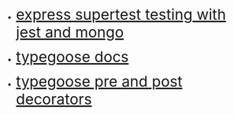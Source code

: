 *  <a style="font-size: 30px" target="_blank" href="https://rahmanfadhil.com/test-express-with-supertest/" rel="noopener noreferrer">express supertest testing with jest and mongo</a>

* <a style="font-size: 30px" target="_blank" href="https://typegoose.github.io/typegoose/docs/guides/quick-start-guide#how-to-use-typegoose" rel="noopener noreferrer">typegoose docs</a>

* <a style="font-size: 30px" target="_blank" href="https://typegoose.github.io/typegoose/docs/api/decorators/hooks" rel="noopener noreferrer">typegoose pre and post decorators</a>